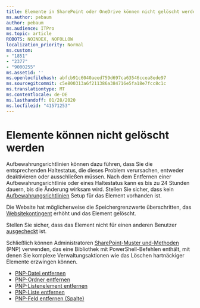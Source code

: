 ```yaml
---
title: Elemente in SharePoint oder OneDrive können nicht gelöscht werden.
ms.author: pebaum
author: pebaum
ms.audience: ITPro
ms.topic: article
ROBOTS: NOINDEX, NOFOLLOW
localization_priority: Normal
ms.custom:
- "1851"
- "2377"
- "9000255"
ms.assetid: ''
ms.openlocfilehash: abfcb91c6040aeed759d697ca63546ccea8ede97
ms.sourcegitcommit: c5e800313a6f211386a384716e5fa18e7fcc8c1c
ms.translationtype: MT
ms.contentlocale: de-DE
ms.lasthandoff: 01/28/2020
ms.locfileid: "41571253"
---
```

# <a name="unable-to-delete-items"></a>Elemente können nicht gelöscht werden

Aufbewahrungsrichtlinien können dazu führen, dass Sie die entsprechenden Haltestatus, die dieses Problem verursachen, entweder deaktivieren oder ausschließen müssen. Nach dem Entfernen einer Aufbewahrungsrichtlinie oder eines Haltestatus kann es bis zu 24 Stunden dauern, bis die Änderung wirksam wird. Stellen Sie sicher, dass kein [Aufbewahrungsrichtlinien](https://docs.microsoft.com/office365/securitycompliance/retention-policies) Setup für das Element vorhanden ist.

Die Website hat möglicherweise die Speichergrenzwerte überschritten, das [Websitekontingent](https://docs.microsoft.com/powershell/module/sharepoint-online/set-sposite?view=sharepoint-ps) erhöht und das Element gelöscht.

Stellen Sie sicher, dass das Element nicht für einen anderen Benutzer [ausgecheckt](https://support.office.com/article/check-out-check-in-or-discard-changes-to-files-in-a-library-7e2c12a9-a874-4393-9511-1378a700f6de) ist.

Schließlich können Administratoren [SharePoint-Muster und-Methoden](https://docs.microsoft.com/powershell/sharepoint/sharepoint-pnp/sharepoint-pnp-cmdlets?view=sharepoint-ps#installation) (PNP) verwenden, das eine Bibliothek mit PowerShell-Befehlen enthält, mit denen Sie komplexe Verwaltungsaktionen wie das Löschen hartnäckiger Elemente erzwingen können.
- [PNP-Datei entfernen](https://docs.microsoft.com/powershell/module/sharepoint-pnp/remove-pnpfile?view=sharepoint-ps)
- [PNP-Ordner entfernen](https://docs.microsoft.com/powershell/module/sharepoint-pnp/remove-pnpfolder?view=sharepoint-ps)
- [PNP-Listenelement entfernen](https://docs.microsoft.com/powershell/module/sharepoint-pnp/remove-pnplistitem?view=sharepoint-ps)
- [PNP-Liste entfernen](https://docs.microsoft.com/powershell/module/sharepoint-pnp/remove-pnplist?view=sharepoint-ps)
- [PNP-Feld entfernen (Spalte)](https://docs.microsoft.com/powershell/module/sharepoint-pnp/remove-pnpfield?view=sharepoint-ps)